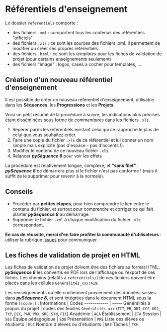 # Référentiels d'enseignement

Le dossier `referentiels` comporte :
 - des fichiers `.xml` : comportent tous les contenus des référentiels "officiels"
 - des fichiers `.xls` : ce sont les sources des fichiers .xml. Il permettent de modifier ou créer ses propres référentiels.
 - des fichiers `.html` : ce sont les _templates_ pour les fiches de validation de projet (pour certains enseignements seulement)
 - des fichiers "image" : logos, cases à cocher pour templates, ....
 
## Création d'un nouveau référentiel d'enseignement
Il est possible de créer un nouveau référentiel d'enseignement, utilisable dans les **Séquences**, les **Progressions** et les **Projets**.

Voici un petit résumé de la procédure à suivre, les indications plus précises étant disséminées sous forme de _commentaires_ dans les fichiers `.xls`.
1. Repérer parmi les référentiels existant celui qui ce rapproche le plus de celui que vous souhaitez créer.
2. Faire une copie du fichier `.xls` de ce référentiel et lui donner un nom simple mais explicite (pas d'espace - pas d'accents !).
3. Modifier le contenu de ce nouveau fichier `.xls`.
4. Relancer **_pySéquence 8_** pour voir les effets

La procédure est relativement longue, complexe, et **"sans filet"** : **_pySéquence 8_** ne démarrera plus si le fichier n'est pas conforme ! (mais il suffit de le supprimer pour revenir à la normale).

## Conseils
 * Procéder par **petites étapes**, pour bien comprendre le lien entre le contenu du fichier, et surtout pour comprendre et corriger ce qui fait planter **_pySéquence 8_** au démarrage.
 * Supprimer le fichier `.xml` à chaque modification du fichier `.xls` correspondant.

**En cas de réussite, merci d'en faire profiter la communauté d'utilisateurs** : utiliser la rubrique [Issues](https://github.com/cedrick-f/pySequence/issues) pour communiquer.

## Les fiches de validation de projet en HTML
Les fiches de validation de projet doivent être des fichiers au format HTML. 
**_pySéquence 8_** les convertis en PDF lors de l'affichage ou l'export de ces fiches.
Les chemins (relatifs à `referentiels/`) de ces fichiers doivent être placés dans les cellules `Généralités_xxx!A19`.


Les renseignements qu'elle contiennent proviennent des données saisies dans **_pySéquence 8_**, et sont intégrées dans le document HTML sous la forme `[[code]]` :
Informations | Codes
------------ | -----
Généralités à propos du projet | codes des feuilles `Généralités_xxx` (`TIT`, `PB`, `ORI`, `CCF`, `OBJ`, `TYP`, `DEC`, `PAR`, `PRX`, `SRC`, `SYN`, `FIC`)
Académie | `ACA`
Établissement | `ETA`
Session | `SES`
Équipe pédagogique | `EQU`
Présentation | `PRE`
Liste des élèves ou étudiants | `ELE`
Nombre d'élèves ou d'étudiants | `NBE`
Tâches | `TCH`



